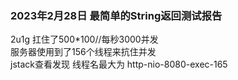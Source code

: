 ### 2023年2月28日 最简单的String返回测试报告
2u1g 扛住了500*100//每秒3000并发  
服务器使用到了156个线程来抗住并发  
jstack查看发现 线程名最大为 http-nio-8080-exec-165  
